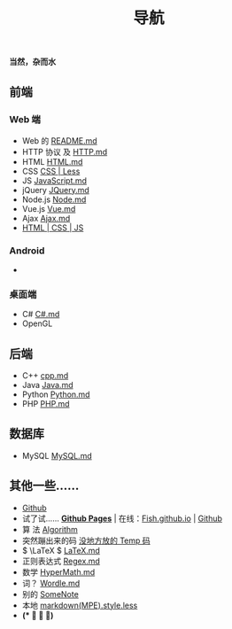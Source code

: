   <h1 align="center"><b>导航</b></h1><br>

**当然，杂而水**

## 前端

### Web 端

- Web 的 [README.md](Notes/Web/README.md)
- HTTP 协议 及 [HTTP.md](Notes/Web/HTTP.md)
- HTML [HTML.md](Notes/Web/HTML.md)
- CSS [CSS | Less](Notes/Web/CSS.md)
- JS [JavaScript.md](Notes/Web/JavaScript/JavaScript.md)
- jQuery [JQuery.md](Notes/Web/JQuery.md)
- Node.js [Node.md](Notes/Web/JavaScript/Node.js.md)
- Vue.js [Vue.md](Notes/Web/Vue.js.md)
- Ajax [Ajax.md](Notes/Web/Ajax.md)
- [HTML | CSS | JS](Items/WebSite/Learn2Try/Readme.md)

### Android

- &emsp;

### 桌面端

- C# [C#.md](Notes/CSharp.md)
- OpenGL

## 后端

- C++ [cpp.md](Notes/Cpp.md)
- Java [Java.md](Notes/Java.md)
- Python [Python.md](Notes/Python.md)
- PHP [PHP.md](Notes/Web/PHP.md)

## 数据库

- MySQL [MySQL.md](Notes/MySQL.md)

## 其他一些......

- [Github](https://github.com/0rganicfish/FishCode)
- 试了试...... **[Github Pages](../0rganicfish.github.io/README.md)** | 在线：[Fish.github.io](https://0rganicfish.github.io/) | [Github](https://github.com/0rganicfish/0rganicfish.github.io)
- 算 法 [Algorithm](Notes/Algorithm/Main.md)
- 突然蹦出来的码 [没地方放的 Temp 码](Notes/一些Temp.md)
- $ \LaTeX $ [LaTeX.md](Notes/LaTeX.md)
- 正则表达式 [Regex.md](Notes/Regex.md)
- 数学 [HyperMath.md](Notes/HyperMath/README.md)
- 词？ [Wordle.md](Notes/words.md)
- 别的 [SomeNote](../others/SomeNotes.md)
- 本地 [markdown(MPE).style.less](C:\Users\Organic_Fish.mume\style.less)
- **(\* ﾟ ∇ ﾟ)**
